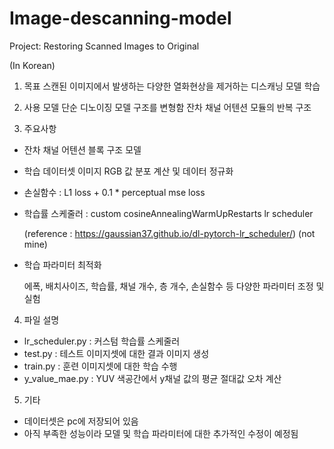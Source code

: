 # Image-descanning-model
Project: Restoring Scanned Images to Original

(In Korean)

1. 목표
스캔된 이미지에서 발생하는 다양한 열화현상을 제거하는 디스캐닝 모델 학습

2. 사용 모델
단순 디노이징 모델 구조를 변형함
잔차 채널 어텐션 모듈의 반복 구조

3. 주요사항
- 잔차 채널 어텐션 블록 구조 모델
- 학습 데이터셋 이미지 RGB 값 분포 계산 및 데이터 정규화
- 손실함수 : L1 loss + 0.1 * perceptual mse loss
- 학습률 스케줄러 : custom cosineAnnealingWarmUpRestarts lr scheduler

  (reference : https://gaussian37.github.io/dl-pytorch-lr_scheduler/) (not mine)
- 학습 파라미터 최적화

  에폭, 배치사이즈, 학습률, 채널 개수, 층 개수, 손실함수 등 다양한 파라미터 조정 및 실험

4. 파일 설명
- lr_scheduler.py : 커스텀 학습률 스케줄러
- test.py : 테스트 이미지셋에 대한 결과 이미지 생성
- train.py : 훈련 이미지셋에 대한 학습 수행
- y_value_mae.py : YUV 색공간에서 y채널 값의 평균 절대값 오차 계산

5. 기타
- 데이터셋은 pc에 저장되어 있음
- 아직 부족한 성능이라 모델 및 학습 파라미터에 대한 추가적인 수정이 예정됨
